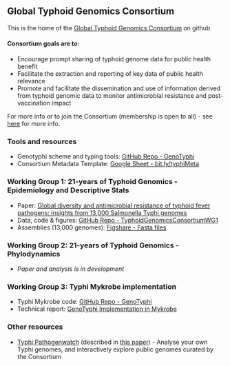 ## Global Typhoid Genomics Consortium

This is the home of the [Global Typhoid Genomics Consortium](https://www.typhoidgenomics.org/) on github

#### Consortium goals are to:
* Encourage prompt sharing of typhoid genome data for public health benefit
* Facilitate the extraction and reporting of key data of public health relevance
* Promote and facilitate the dissemination and use of information derived from typhoid genomic data to monitor antimicrobial resistance and post-vaccination impact


For more info or to join the Consortium (membership is open to all) - see [here](https://www.typhoidgenomics.org/#h.ndso9a2oxt8u) for more info.

### Tools and resources
* Genotyphi scheme and typing tools: [GitHub Repo - GenoTyphi](https://github.com/typhoidgenomics/genotyphi)
* Consortium Metadata Template: [Google Sheet - bit.ly/typhiMeta](bit.ly/typhiMeta)


### Working Group 1: 21-years of Typhoid Genomics - Epidemiology and Descriptive Stats
* Paper: [Global diversity and antimicrobial resistance of typhoid fever pathogens: insights from 13,000 Salmonella Typhi genomes](https://www.medrxiv.org/content/10.1101/2022.12.28.22283969v1)
* Data, code & figures: [GitHub Repo - TyphoidGenomicsConsortiumWG1](https://github.com/typhoidgenomics/TyphoidGenomicsConsortiumWG1)
* Assemblies (13,000 genomes): [Figshare - Fasta files](https://doi.org/10.26180/21431883)

### Working Group 2: 21-years of Typhoid Genomics - Phylodynamics
* _Paper and analysis is in development_

### Working Group 3: Typhi Mykrobe implementation
* Typhi Mykrobe code: [GitHub Repo - GenoTyphi](https://github.com/typhoidgenomics/genotyphi)
* Technical report: [GenoTyphi Implementation in Mykrobe](https://doi.org/10.5281/zenodo.7407984)

### Other resources
* [Typhi Pathogenwatch](https://pathogen.watch/) (described in [this paper](https://www.nature.com/articles/s41467-021-23091-2)) - Analyse your own Typhi genomes, and interactively explore public genomes curated by the Consortium 
